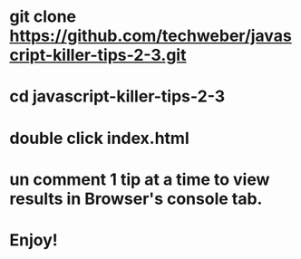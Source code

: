 # git clone https://github.com/techweber/javascript-killer-tips-2-3.git
#
# cd javascript-killer-tips-2-3
#
# double click index.html
#
# un comment 1 tip at a time to view results in Browser's console tab.
#
# Enjoy!
